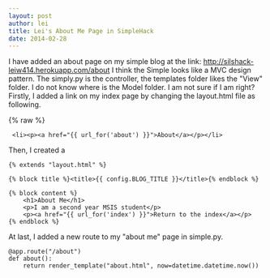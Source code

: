 ```yaml
---
layout: post
author: lei
title: Lei's About Me Page in SimpleHack
date: 2014-02-28
---
```


I have added an about page on my simple blog at the link: http://silshack-leiw414.herokuapp.com/about
I think the Simple looks like a MVC design pattern. The simply.py is the controller, the templates folder likes the "View" folder. I do not know where is the Model folder. I am not sure if I am right?
Firstly, I added a link on my index page by changing the layout.html file as following. 

{% raw %}
```
 <li><p><a href="{{ url_for('about') }}">About</a></p></li>
```

Then, I created a 
```
{% extends "layout.html" %}

{% block title %}<title>{{ config.BLOG_TITLE }}</title>{% endblock %}

{% block content %}
	<h1>About Me</h1>
	<p>I am a second year MSIS student</p>
	<p><a href="{{ url_for('index') }}">Return to the index</a></p>
{% endblock %}

```

At last, I added a new route to my "about me" page in simple.py.

```
@app.route("/about")
def about():
    return render_template("about.html", now=datetime.datetime.now())
```

